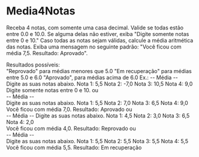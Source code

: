 # Media4Notas
Receba 4 notas, com somente uma casa decimal. Valide se todas estão entre 0.0 e 10.0. 
Se alguma delas não estiver, exiba "Digite somente notas entre 0 e 10."
Caso todas as notas sejam válidas, calcule a média aritmética das notas. Exiba uma mensagem no seguinte padrão: 
"Você ficou com média 7,5. Resultado: Aprovado". 

 Resultados possíveis:  
 "Reprovado" para médias menores que 5.0
 "Em recuperação" para médias entre 5.0 e 6.0 
 "Aprovado", para médias acima de 6.0
  Ex.: 
   -- Média --  
   Digite as suas notas abaixo. 
   Nota 1: 5,5 
   Nota 2: -7,0 
   Nota 3: 10,5 
   Nota 4: 9,0  
   Digite somente notas entre 0 e 10.
   ou  
   -- Média --  
   Digite as suas notas abaixo. 
   Nota 1: 5,5 
   Nota 2: 7,0 
   Nota 3: 6,5 
   Nota 4: 9,0  
   Você ficou com média 7,0. 
   Resultado: Aprovado
    ou  
    -- Média -- 
    Digite as suas notas abaixo.
    Nota 1: 4,5 
    Nota 2: 3,0 
    Nota 3: 6,5 
    Nota 4: 2,0  
    Você ficou com média 4,0. 
    Resultado: Reprovado 
    ou  
    -- Média --  
    Digite as suas notas abaixo. 
    Nota 1: 5,5 
    Nota 2: 5,5
    Nota 3: 5,5 
    Nota 4: 5,5  
    Você ficou com média 5,5. 
    Resultado: Em recuperação

